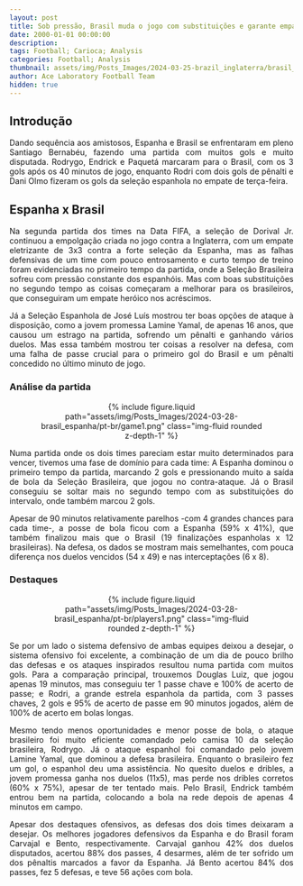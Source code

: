 ```yaml
---
layout: post
title: Sob pressão, Brasil muda o jogo com substituições e garante empate
date: 2000-01-01 00:00:00
description:
tags: Football; Carioca; Analysis
categories: Football; Analysis
thumbnail: assets/img/Posts_Images/2024-03-25-brazil_inglaterra/brasil_inglaterra.jpg
author: Ace Laboratory Football Team
hidden: true
---
```


<h2>Introdução</h2>
<div style="text-align: justify">
<p align="justify">
Dando sequência aos amistosos, Espanha e Brasil se enfrentaram em pleno Santiago Bernabéu, fazendo uma partida com muitos gols e muito disputada. Rodrygo, Endrick e Paquetá marcaram para o Brasil, com os 3 gols após os 40 minutos de jogo, enquanto Rodri com dois gols de pênalti e Dani Olmo fizeram os gols da seleção espanhola no empate de terça-feira.
</p>

</div>

<h2>Espanha x Brasil</h2>
<div style="text-align: justify">
<p align="justify">
Na segunda partida dos times na Data FIFA, a seleção de Dorival Jr. continuou a empolgação criada no jogo contra a Inglaterra, com um empate eletrizante de 3x3 contra a forte seleção da Espanha, mas as falhas defensivas de um time com pouco entrosamento e curto tempo de treino foram evidenciadas no primeiro tempo da partida, onde a Seleção Brasileira sofreu com pressão constante dos espanhóis. Mas com boas substituições no segundo tempo as coisas começaram a melhorar para os brasileiros, que conseguiram um empate heróico nos acréscimos.
</p>
<p align="justify">
Já a Seleção Espanhola de José Luís mostrou ter boas opções de ataque à disposição, como a jovem promessa Lamine Yamal, de apenas 16 anos, que causou um estrago na partida, sofrendo um pênalti e ganhando vários duelos. Mas essa também mostrou ter coisas a resolver na defesa, com uma falha de passe crucial para o primeiro gol do Brasil e um pênalti concedido no último minuto de jogo.
</p>
</div>


<h3>Análise da partida</h3>
<div style="width: 80%; margin: 0 auto; text-align: center;">
{% include figure.liquid path="assets/img/Posts_Images/2024-03-28-brasil_espanha/pt-br/game1.png" class="img-fluid rounded z-depth-1" %}
</div>

<div style="text-align: justify">

<p align="justify">
Numa partida onde os dois times pareciam estar muito determinados para vencer, tivemos uma fase de domínio para cada time: A Espanha dominou o primeiro tempo da partida, marcando 2 gols e pressionando muito a saída de bola da Seleção Brasileira, que jogou no contra-ataque. Já o Brasil conseguiu se soltar mais no segundo tempo com as substituições do intervalo, onde também marcou 2 gols.
</p>
<p align="justify">
Apesar de 90 minutos relativamente parelhos -com 4 grandes chances para cada time-, a posse de bola ficou com a Espanha (59% x 41%), que também finalizou mais que o Brasil (19 finalizações espanholas x 12 brasileiras). Na defesa, os dados se mostram mais semelhantes, com pouca diferença nos duelos vencidos (54 x 49) e nas interceptações (6 x 8).
</p>

</div>


<h3>Destaques</h3>
<div style="width: 80%; margin: 0 auto; text-align: center;">
{% include figure.liquid path="assets/img/Posts_Images/2024-03-28-brasil_espanha/pt-br/players1.png" class="img-fluid rounded z-depth-1" %}
</div>

<div style="text-align: justify">

<p align="justify">
Se por um lado o sistema defensivo de ambas equipes deixou a desejar, o sistema ofensivo foi excelente, a combinação de um dia de pouco brilho das defesas e os ataques inspirados resultou numa partida com muitos gols. Para a comparação principal, trouxemos Douglas Luiz, que jogou apenas 19 minutos, mas conseguiu ter 1 passe chave e 100% de acerto de passe; e Rodri, a grande estrela espanhola da partida, com 3 passes chaves, 2 gols e 95% de acerto de passe em 90 minutos jogados, além de 100% de acerto em bolas longas.
</p>
<p align="justify">
Mesmo tendo menos oportunidades e menor posse de bola, o ataque brasileiro foi muito eficiente comandado pelo camisa 10 da seleção brasileira, Rodrygo. Já o ataque espanhol foi comandado pelo jovem Lamine Yamal, que dominou a defesa brasileira. Enquanto o brasileiro fez um gol, o espanhol deu uma assistência. No quesito duelos e dribles, a jovem promessa ganha nos duelos (11x5), mas perde nos dribles corretos (60% x 75%), apesar de ter tentado mais. Pelo Brasil, Endrick também entrou bem na partida, colocando a bola na rede depois de apenas 4 minutos em campo.
</p>
<p align="justify">
Apesar dos destaques ofensivos, as defesas dos dois times deixaram a desejar. Os melhores jogadores defensivos da Espanha e do Brasil foram Carvajal e Bento, respectivamente. Carvajal ganhou 42% dos duelos disputados, acertou 88% dos passes, 4 desarmes, além de ter sofrido um dos pênaltis marcados a favor da Espanha. Já Bento acertou 84% dos passes, fez 5 defesas, e teve 56 ações com bola.
</p>

</div>
